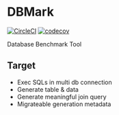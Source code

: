 # DBMark

[![CircleCI](https://circleci.com/gh/Soontao/DBMark/tree/master.svg?style=shield)](https://circleci.com/gh/Soontao/DBMark/tree/master)
[![codecov](https://codecov.io/gh/Soontao/DBMark/branch/master/graph/badge.svg)](https://codecov.io/gh/Soontao/DBMark)

Database Benchmark Tool

## Target

* Exec SQLs in multi db connection
* Generate table & data
* Generate meaningful join query
* Migrateable generation metadata